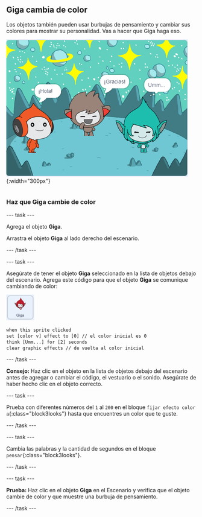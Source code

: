 ## Giga cambia de color

<div style="display: flex; flex-wrap: wrap">
<div style="flex-basis: 200px; flex-grow: 1; margin-right: 15px;">
Los objetos también pueden usar burbujas de pensamiento y cambiar sus colores para mostrar su personalidad. Vas a hacer que Giga haga eso.
</div>
<div>

![El objeto Giga pensando, "Umm...".](images/giga-step2.png){:width="300px"}

</div>
</div>

### Haz que Giga cambie de color

--- task ---

Agrega el objeto **Giga**.

Arrastra el objeto **Giga** al lado derecho del escenario.

--- /task ---

--- task ---

Asegúrate de tener el objeto **Giga** seleccionado en la lista de objetos debajo del escenario. Agrega este código para que el objeto **Giga** se comunique cambiando de color:

![El objeto Giga.](images/giga-sprite.png)

```blocks3
when this sprite clicked
set [color v] effect to [0] // el color inicial es 0
think [Umm...] for [2] seconds 
clear graphic effects // de vuelta al color inicial
```

--- /task ---

**Consejo:** Haz clic en el objeto en la lista de objetos debajo del escenario antes de agregar o cambiar el código, el vestuario o el sonido. Asegúrate de haber hecho clic en el objeto correcto.

--- task ---

Prueba con diferentes números del `1` al `200` en el bloque `fijar efecto color a`{:class="block3looks"} hasta que encuentres un color que te guste.

--- /task ---

--- task ---

Cambia las palabras y la cantidad de segundos en el bloque `pensar`{:class="block3looks"}.

--- /task ---

--- task ---

**Prueba:** Haz clic en el objeto **Giga** en el Escenario y verifica que el objeto cambie de color y que muestre una burbuja de pensamiento.

--- /task ---

